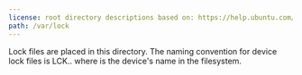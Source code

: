 ```yaml
---
license: root directory descriptions based on: https://help.ubuntu.com/community/LinuxFilesystemTreeOverview originally created by contributors to the Ubuntu documentation wiki and the Filesystem Hierarchy Standard 2.3 created by Filesystem Hierarchy Standard Group.
path: /var/lock
---
```


Lock  files  are  placed in this directory.  The naming convention for device lock files is LCK..<device> where <device> is the device's name in the filesystem.
